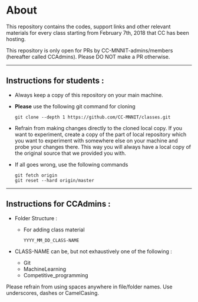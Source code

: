 # About

This repository contains the codes, support links and other relevant materials for every class starting from February 7th, 2018 that CC has been hosting.

This repository is only open for PRs by CC-MNNIT-admins/members (hereafter called CCAdmins). Please DO NOT make a PR otherwise.


---
## Instructions for students :

- Always keep a copy of this repository on your main machine.
- **Please** use the following git command for cloning

      git clone --depth 1 https://github.com/CC-MNNIT/classes.git
- Refrain from making changes directly to the cloned local copy. If you want to experiment, create a copy of the part of local repository which you want to experiment with somewhere else on your machine and probe your changes there. This way you will always have a local copy of the original source that we provided you with.

- If all goes wrong, use the following commands

      git fetch origin
      git reset --hard origin/master

---
## Instructions for CCAdmins :
- Folder Structure :

  - For adding class material
  
        YYYY_MM_DD_CLASS-NAME

- CLASS-NAME can be, but not exhaustively one of the following :
  - Git
  - MachineLearning
  - Competitive_programming

Please refrain from using spaces anywhere in file/folder names. Use underscores, dashes or CamelCasing.
